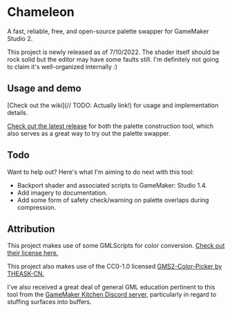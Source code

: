 # Chameleon
A fast, reliable, free, and open-source palette swapper for GameMaker Studio 2.

This project is newly released as of 7/10/2022. The shader itself should be rock solid but the editor may have some faults still. I'm definitely not going to claim it's well-organized internally :)

## Usage and demo

[Check out the wiki](// TODO: Actually link!) for usage and implementation details.

[Check out the latest release](https://github.com/Lojemiru/Chameleon/releases/latest) for both the palette construction tool, which also serves as a great way to try out the palette swapper.

## Todo
Want to help out? Here's what I'm aiming to do next with this tool:

- Backport shader and associated scripts to GameMaker: Studio 1.4.
- Add imagery to documentation.
- Add some form of safety check/warning on palette overlaps during compression.

## Attribution

This project makes use of some GMLScripts for color conversion. [Check out their license here.](GMLscripts.com/license)

This project also makes use of the CC0-1.0 licensed [GMS2-Color-Picker by THEASK-CN.](https://github.com/THEASK-CN/GMS2-Color-Picker)

I've also received a great deal of general GML education pertinent to this tool from the [GameMaker Kitchen Discord server](https://discord.gg/8krYCqr), particularly in regard to stuffing surfaces into buffers.

